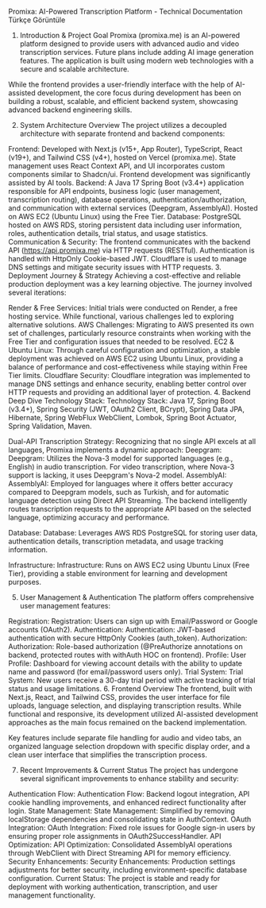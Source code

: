 Promixa: AI-Powered Transcription Platform - Technical Documentation
Türkçe Görüntüle
1. Introduction & Project Goal
Promixa (promixa.me) is an AI-powered platform designed to provide users with advanced audio and video transcription services. Future plans include adding AI image generation features. The application is built using modern web technologies with a secure and scalable architecture.

While the frontend provides a user-friendly interface with the help of AI-assisted development, the core focus during development has been on building a robust, scalable, and efficient backend system, showcasing advanced backend engineering skills.

2. System Architecture Overview
The project utilizes a decoupled architecture with separate frontend and backend components:

Frontend: Developed with Next.js (v15+, App Router), TypeScript, React (v19+), and Tailwind CSS (v4+), hosted on Vercel (promixa.me). State management uses React Context API, and UI incorporates custom components similar to Shadcn/ui. Frontend development was significantly assisted by AI tools.
Backend: A Java 17 Spring Boot (v3.4+) application responsible for API endpoints, business logic (user management, transcription routing), database operations, authentication/authorization, and communication with external services (Deepgram, AssemblyAI). Hosted on AWS EC2 (Ubuntu Linux) using the Free Tier.
Database: PostgreSQL hosted on AWS RDS, storing persistent data including user information, roles, authentication details, trial status, and usage statistics.
Communication & Security: The frontend communicates with the backend API (https://api.promixa.me) via HTTP requests (RESTful). Authentication is handled with HttpOnly Cookie-based JWT. Cloudflare is used to manage DNS settings and mitigate security issues with HTTP requests.
3. Deployment Journey & Strategy
Achieving a cost-effective and reliable production deployment was a key learning objective. The journey involved several iterations:

Render & Free Services: Initial trials were conducted on Render, a free hosting service. While functional, various challenges led to exploring alternative solutions.
AWS Challenges: Migrating to AWS presented its own set of challenges, particularly resource constraints when working with the Free Tier and configuration issues that needed to be resolved.
EC2 & Ubuntu Linux: Through careful configuration and optimization, a stable deployment was achieved on AWS EC2 using Ubuntu Linux, providing a balance of performance and cost-effectiveness while staying within Free Tier limits.
Cloudflare Security: Cloudflare integration was implemented to manage DNS settings and enhance security, enabling better control over HTTP requests and providing an additional layer of protection.
4. Backend Deep Dive
Technology Stack: Technology Stack: Java 17, Spring Boot (v3.4+), Spring Security (JWT, OAuth2 Client, BCrypt), Spring Data JPA, Hibernate, Spring WebFlux WebClient, Lombok, Spring Boot Actuator, Spring Validation, Maven.

Dual-API Transcription Strategy: Recognizing that no single API excels at all languages, Promixa implements a dynamic approach:
Deepgram: Deepgram: Utilizes the Nova-3 model for supported languages (e.g., English) in audio transcription. For video transcription, where Nova-3 support is lacking, it uses Deepgram's Nova-2 model.
AssemblyAI: AssemblyAI: Employed for languages where it offers better accuracy compared to Deepgram models, such as Turkish, and for automatic language detection using Direct API Streaming.
The backend intelligently routes transcription requests to the appropriate API based on the selected language, optimizing accuracy and performance.

Database: Database: Leverages AWS RDS PostgreSQL for storing user data, authentication details, transcription metadata, and usage tracking information.

Infrastructure: Infrastructure: Runs on AWS EC2 using Ubuntu Linux (Free Tier), providing a stable environment for learning and development purposes.

5. User Management & Authentication
The platform offers comprehensive user management features:

Registration: Registration: Users can sign up with Email/Password or Google accounts (OAuth2).
Authentication: Authentication: JWT-based authentication with secure HttpOnly Cookies (auth_token).
Authorization: Authorization: Role-based authorization (@PreAuthorize annotations on backend, protected routes with withAuth HOC on frontend).
Profile: User Profile: Dashboard for viewing account details with the ability to update name and password (for email/password users only).
Trial System: Trial System: New users receive a 30-day trial period with active tracking of trial status and usage limitations.
6. Frontend Overview
The frontend, built with Next.js, React, and Tailwind CSS, provides the user interface for file uploads, language selection, and displaying transcription results. While functional and responsive, its development utilized AI-assisted development approaches as the main focus remained on the backend implementation.

Key features include separate file handling for audio and video tabs, an organized language selection dropdown with specific display order, and a clean user interface that simplifies the transcription process.

7. Recent Improvements & Current Status
The project has undergone several significant improvements to enhance stability and security:

Authentication Flow: Authentication Flow: Backend logout integration, API cookie handling improvements, and enhanced redirect functionality after login.
State Management: State Management: Simplified by removing localStorage dependencies and consolidating state in AuthContext.
OAuth Integration: OAuth Integration: Fixed role issues for Google sign-in users by ensuring proper role assignments in OAuth2SuccessHandler.
API Optimization: API Optimization: Consolidated AssemblyAI operations through WebClient with Direct Streaming API for memory efficiency.
Security Enhancements: Security Enhancements: Production settings adjustments for better security, including environment-specific database configuration.
Current Status: The project is stable and ready for deployment with working authentication, transcription, and user management functionality.
